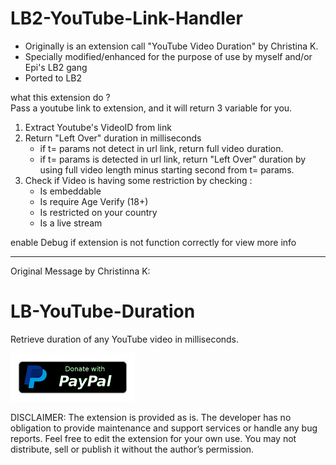 # LB2-YouTube-Link-Handler
- Originally is an extension call "YouTube Video Duration" by Christina K.
- Specially modified/enhanced for the purpose of use by myself and/or Epi's LB2 gang
- Ported to LB2

what this extension do ?  
Pass a youtube link to extension, and it will return 3 variable for you. 
1. Extract Youtube's VideoID from link
2. Return "Left Over" duration in milliseconds
   - if t= params not detect in url link, return full video duration.
   - if t= params is detected in url link,  return "Left Over" duration by using full video length minus starting second from t= params.
3. Check if Video is having some restriction by checking :
   - Is embeddable
   - Is require Age Verify (18+)
   - Is restricted on your country
   - Is a live stream
   
enable Debug if extension is not function correctly for view more info

----

Original Message by Christinna K: 

# LB-YouTube-Duration
 Retrieve duration of any YouTube video in milliseconds.

[![](https://github.com/christinna9031/LioranBoard-Files/blob/main/img/paypal.png?raw=true)](https://www.paypal.com/cgi-bin/webscr?cmd=_s-xclick&hosted_button_id=3YWXYQE3HKWHQ)

DISCLAIMER: The extension is provided as is. The developer has no obligation to provide maintenance and support services or handle any bug reports.
Feel free to edit the extension for your own use. You may not distribute, sell or publish it without the author’s permission.